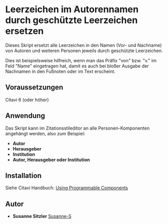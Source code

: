 # Leerzeichen im Autorennamen durch geschützte Leerzeichen ersetzen

Dieses Skript ersetzt alle Leerzeichen in den Namen (Vor- und Nachname) von Autoren und weiteren Personen jeweils durch geschützte Leerzeichen.

Dies ist beispielsweise hilfreich, wenn man das Präfix "von" bzw. "v." im Feld "Name" eingetragen hat, damit es auch bei bloßer Ausgabe der Nachnamen in den Fußnoten oder im Text erscheint.

## Voraussetzungen
Citavi 6 (oder höher)

## Anwendung
Das Skript kann im Zitationsstileditor an alle Personen-Komponenten angehängt werden, also zum Beispiel:
- **Autor**
- **Herausgeber**
- **Institution**
- **Autor, Herausgeber oder Institution**

## Installation
Siehe Citavi Handbuch: [Using Programmable Components](https://www.citavi.com/programmable_components)

## Autor

* **Susanne Sitzler** [Susanne-S](https://github.com/Susanne-S)
